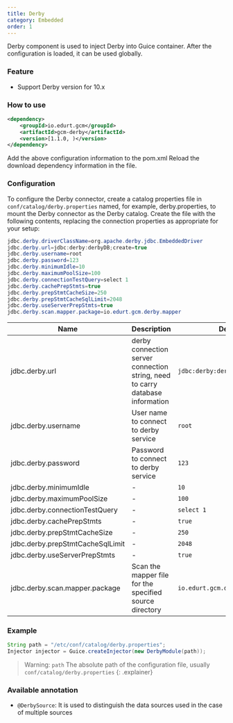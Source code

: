 ```yaml
---
title: Derby
category: Embedded
order: 1
---
```


Derby component is used to inject Derby into Guice container. After the configuration is loaded, it can be used globally.

### Feature

- Support Derby version for 10.x

### How to use

```xml
<dependency>
    <groupId>io.edurt.gcm</groupId>
    <artifactId>gcm-derby</artifactId>
    <version>[1.1.0, )</version>
</dependency>
```

Add the above configuration information to the pom.xml Reload the download dependency information in the file.

### Configuration

To configure the Derby connector, create a catalog properties file in `conf/catalog/derby.properties` named, for example, derby.properties, to mount the Derby connector as the Derby catalog. Create the file with the following contents, replacing the connection properties as appropriate for your setup:

```java 
jdbc.derby.driverClassName=org.apache.derby.jdbc.EmbeddedDriver
jdbc.derby.url=jdbc:derby:derbyDB;create=true
jdbc.derby.username=root
jdbc.derby.password=123
jdbc.derby.minimumIdle=10
jdbc.derby.maximumPoolSize=100
jdbc.derby.connectionTestQuery=select 1
jdbc.derby.cachePrepStmts=true
jdbc.derby.prepStmtCacheSize=250
jdbc.derby.prepStmtCacheSqlLimit=2048
jdbc.derby.useServerPrepStmts=true
jdbc.derby.scan.mapper.package=io.edurt.gcm.derby.mapper
```

|Name|Description|Default|
|---|---|---|
|jdbc.derby.url|derby connection server connection string, need to carry database information|`jdbc:derby:derbyDB;create=true`|
|jdbc.derby.username|User name to connect to derby service|`root`|
|jdbc.derby.password|Password to connect to derby service|`123`|
|jdbc.derby.minimumIdle|-|`10`|
|jdbc.derby.maximumPoolSize|-|`100`|
|jdbc.derby.connectionTestQuery|-|`select 1`|
|jdbc.derby.cachePrepStmts|-|`true`|
|jdbc.derby.prepStmtCacheSize|-|`250`|
|jdbc.derby.prepStmtCacheSqlLimit|-|`2048`|
|jdbc.derby.useServerPrepStmts|-|`true`|
|jdbc.derby.scan.mapper.package|Scan the mapper file for the specified source directory|`io.edurt.gcm.derby.mapper`|

### Example

```java 
String path = "/etc/conf/catalog/derby.properties";
Injector injector = Guice.createInjector(new DerbyModule(path));
```

> Warning: `path` The absolute path of the configuration file, usually `conf/catalog/derby.properties`
{: .explainer}

### Available annotation

- `@DerbySource`: It is used to distinguish the data sources used in the case of multiple sources

